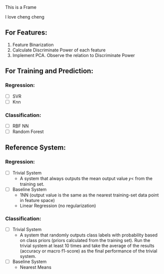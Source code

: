 This is a Frame

I love cheng cheng

## For Features:

1. Feature Binarization
2. Calculate Discriminate Power of each feature
3. Implement PCA. Observe the relation to Discriminate Power


## For Training and Prediction:
### Regression:
- [ ] SVR
- [ ] Knn

### Classification:
- [ ] RBF NN
- [ ] Random Forest

## Reference System:
### Regression:
- [ ] Trivial System
    - A system that always outputs the mean output value 𝑦< from the training set.
- [ ] Baseline System
    - 1NN (output value is the same as the nearest training-set data point in feature space)
    - Linear Regression (no regularization)
### Classification:
- [ ] Trivial System
    - A system that randomly outputs class labels with probability based on class priors 
    (priors calculated from the training set). Run the trivial system at least 10 times and take 
    the average of the results (accuracy or macro f1-score) as the 
    final performance of the trivial system.
- [ ] Baseline System
    - Nearest Means
